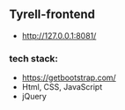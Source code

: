 ## Tyrell-frontend

- http://127.0.0.1:8081/

### tech stack:
- https://getbootstrap.com/
- Html, CSS, JavaScript
- jQuery
